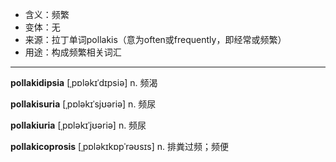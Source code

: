 - <span class="definition">含义：频繁</span>
- <span class="definition">变体：无</span>
- <span class="definition">来源：拉丁单词pollakis（意为often或frequently，即经常或频繁）</span>
- <span class="definition">用途：构成频繁相关词汇</span>

---

<span class="vocabulary">**pollakidipsia**</span> [ˌpɒləkɪˈdɪpsiə] n. 频渴

<span class="vocabulary">**pollakisuria**</span> [ˌpɒləkɪˈsjʊəriə] n. 频尿

<span class="vocabulary">**pollakiuria**</span> [ˌpɒləkɪˈjʊəriə] n. 频尿

<span class="vocabulary">**pollakicoprosis**</span> [ˌpɒləkɪkɒpˈrəʊsɪs] n. 排粪过频；频便

